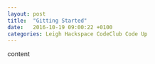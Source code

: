```yaml
---
layout: post
title:  "Gitting Started"
date:   2016-10-19 09:00:22 +0100
categories: Leigh Hackspace CodeClub Code Up
---
```


content
